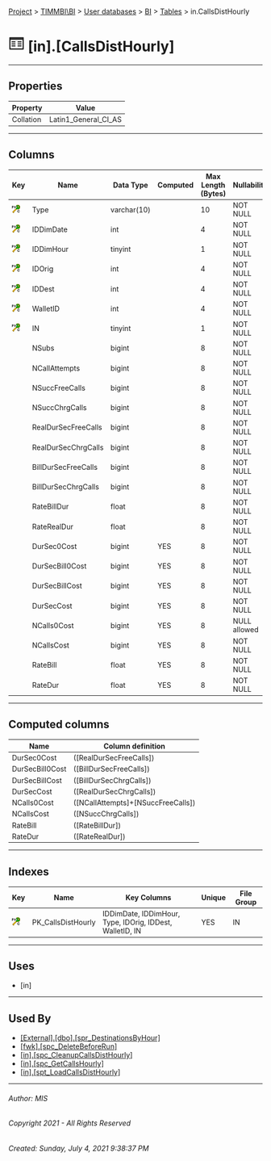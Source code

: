 #### 

[Project](../../../../index.md) > [TIMMBI\\BI](../../../index.md) > [User databases](../../index.md) > [BI](../index.md) > [Tables](Tables.md) > in.CallsDistHourly

# ![Tables](../../../../Images/Table32.png) [in].[CallsDistHourly]

---

## <a name="#properties"></a>Properties

| Property | Value |
|---|---|
| Collation | Latin1_General_CI_AS |


---

## <a name="#columns"></a>Columns

| Key | Name | Data Type | Computed | Max Length (Bytes) | Nullability | Default |
|---|---|---|---|---|---|---|
| [![Cluster Primary Key PK_CallsDistHourly: IDDimDate\IDDimHour\Type\IDOrig\IDDest\WalletID\IN](../../../../Images/pkcluster.png)](#indexes) | Type | varchar(10) |  | 10 | NOT NULL |  |
| [![Cluster Primary Key PK_CallsDistHourly: IDDimDate\IDDimHour\Type\IDOrig\IDDest\WalletID\IN](../../../../Images/pkcluster.png)](#indexes) | IDDimDate | int |  | 4 | NOT NULL |  |
| [![Cluster Primary Key PK_CallsDistHourly: IDDimDate\IDDimHour\Type\IDOrig\IDDest\WalletID\IN](../../../../Images/pkcluster.png)](#indexes) | IDDimHour | tinyint |  | 1 | NOT NULL |  |
| [![Cluster Primary Key PK_CallsDistHourly: IDDimDate\IDDimHour\Type\IDOrig\IDDest\WalletID\IN](../../../../Images/pkcluster.png)](#indexes) | IDOrig | int |  | 4 | NOT NULL |  |
| [![Cluster Primary Key PK_CallsDistHourly: IDDimDate\IDDimHour\Type\IDOrig\IDDest\WalletID\IN](../../../../Images/pkcluster.png)](#indexes) | IDDest | int |  | 4 | NOT NULL |  |
| [![Cluster Primary Key PK_CallsDistHourly: IDDimDate\IDDimHour\Type\IDOrig\IDDest\WalletID\IN](../../../../Images/pkcluster.png)](#indexes) | WalletID | int |  | 4 | NOT NULL |  |
| [![Cluster Primary Key PK_CallsDistHourly: IDDimDate\IDDimHour\Type\IDOrig\IDDest\WalletID\IN](../../../../Images/pkcluster.png)](#indexes) | IN | tinyint |  | 1 | NOT NULL |  |
|  | NSubs | bigint |  | 8 | NOT NULL | ((0)) |
|  | NCallAttempts | bigint |  | 8 | NOT NULL | ((0)) |
|  | NSuccFreeCalls | bigint |  | 8 | NOT NULL | ((0)) |
|  | NSuccChrgCalls | bigint |  | 8 | NOT NULL | ((0)) |
|  | RealDurSecFreeCalls | bigint |  | 8 | NOT NULL | ((0)) |
|  | RealDurSecChrgCalls | bigint |  | 8 | NOT NULL | ((0)) |
|  | BillDurSecFreeCalls | bigint |  | 8 | NOT NULL | ((0)) |
|  | BillDurSecChrgCalls | bigint |  | 8 | NOT NULL | ((0)) |
|  | RateBillDur | float |  | 8 | NOT NULL | ((0)) |
|  | RateRealDur | float |  | 8 | NOT NULL | ((0)) |
|  | DurSec0Cost | bigint | YES | 8 | NOT NULL |  |
|  | DurSecBill0Cost | bigint | YES | 8 | NOT NULL |  |
|  | DurSecBillCost | bigint | YES | 8 | NOT NULL |  |
|  | DurSecCost | bigint | YES | 8 | NOT NULL |  |
|  | NCalls0Cost | bigint | YES | 8 | NULL allowed |  |
|  | NCallsCost | bigint | YES | 8 | NOT NULL |  |
|  | RateBill | float | YES | 8 | NOT NULL |  |
|  | RateDur | float | YES | 8 | NOT NULL |  |


---

## <a name="#computedcolumns"></a>Computed columns

| Name | Column definition |
|---|---|
| DurSec0Cost | ([RealDurSecFreeCalls]) |
| DurSecBill0Cost | ([BillDurSecFreeCalls]) |
| DurSecBillCost | ([BillDurSecChrgCalls]) |
| DurSecCost | ([RealDurSecChrgCalls]) |
| NCalls0Cost | ([NCallAttempts]+[NSuccFreeCalls]) |
| NCallsCost | ([NSuccChrgCalls]) |
| RateBill | ([RateBillDur]) |
| RateDur | ([RateRealDur]) |


---

## <a name="#indexes"></a>Indexes

| Key | Name | Key Columns | Unique | File Group |
|---|---|---|---|---|
| [![Cluster Primary Key PK_CallsDistHourly: IDDimDate\IDDimHour\Type\IDOrig\IDDest\WalletID\IN](../../../../Images/pkcluster.png)](#indexes) | PK_CallsDistHourly | IDDimDate, IDDimHour, Type, IDOrig, IDDest, WalletID, IN | YES | IN |


---

## <a name="#uses"></a>Uses

* [in]


---

## <a name="#usedby"></a>Used By

* [[External].[dbo].[spr_DestinationsByHour]](../../External/Programmability/Stored_Procedures/spr_DestinationsByHour.md)
* [[fwk].[spc_DeleteBeforeRun]](../Programmability/Stored_Procedures/spc_DeleteBeforeRun.md)
* [[in].[spc_CleanupCallsDistHourly]](../Programmability/Stored_Procedures/spc_CleanupCallsDistHourly.md)
* [[in].[spc_GetCallsHourly]](../Programmability/Stored_Procedures/spc_GetCallsHourly.md)
* [[in].[spt_LoadCallsDistHourly]](../Programmability/Stored_Procedures/spt_LoadCallsDistHourly.md)


---

###### Author:  MIS

###### Copyright 2021 - All Rights Reserved

###### Created: Sunday, July 4, 2021 9:38:37 PM

